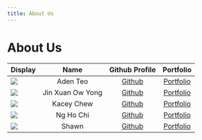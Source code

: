 ```yaml
---
title: About Us
---
```


# About Us

| Display                                                   |       Name       |               Github Profile                |                Portfolio                 |
| --------------------------------------------------------- | :--------------: | :-----------------------------------------: | :--------------------------------------: |
| ![](https://via.placeholder.com/100.png?text=Photo)       |     Aden Teo     |    [Github](https://github.com/adenteo)     |    [Portfolio](docs/team/adenteo.md)     |
| ![](https://avatars.githubusercontent.com/u/87897838?v=4) | Jin Xuan Ow Yong | [Github](https://github.com/jinxuan-owyong) | [Portfolio](docs/team/jinxuan-owyong.md) |
| ![](https://via.placeholder.com/100.png?text=Photo)       |    Kacey Chew    |   [Github](https://github.com/kaceycsn/)    |    [Portfolio](docs/team/johndoe.md)     |
| ![](https://avatars.githubusercontent.com/u/35862661?v=4) |    Ng Ho Chi     |   [Github](https://github.com/nghochi123)   |    [Portfolio](docs/team/nghochi.md)     |
| ![](https://via.placeholder.com/100.png?text=Photo)       |      Shawn       |        [Github](https://github.com/)        |    [Portfolio](docs/team/johndoe.md)     |